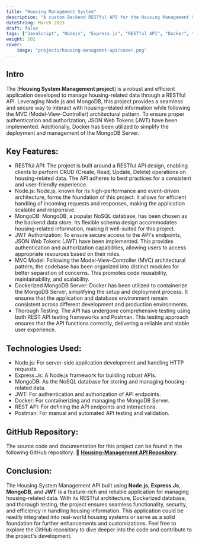 ```yaml
---
title: "Housing Management System"
description: "A custom Backend RESTful API for the Housing Management System"
dateString: March 2023
draft: false
tags: ["JavaScript", "Nodejs", "Express.js", "RESTful API", "Docker", "MongoDB Database"]
weight: 202
cover:
    image: "projects/housing-managemnt-api/cover.png"
---
```


## Intro
The [**Housing System Management project**] is a robust and efficient application developed to manage housing-related data through a RESTful API. Leveraging Node.js and MongoDB, this project provides a seamless and secure way to interact with housing-related information while following the MVC (Model-View-Controller) architectural pattern. To ensure proper authentication and authorization, JSON Web Tokens (JWT) have been implemented. Additionally, Docker has been utilized to simplify the deployment and management of the MongoDB Server.

## Key Features: 
- RESTful API: The project is built around a RESTful API design, enabling clients to perform CRUD (Create, Read, Update, Delete) operations on housing-related data. The API adheres to best practices for a consistent and user-friendly experience.
- Node.js: Node.js, known for its high-performance and event-driven architecture, forms the foundation of this project. It allows for efficient handling of incoming requests and responses, making the application scalable and responsive.
- MongoDB: MongoDB, a popular NoSQL database, has been chosen as the backend data store. Its flexible schema design accommodates housing-related information, making it well-suited for this project.
- JWT Authorization: To ensure secure access to the API's endpoints, JSON Web Tokens (JWT) have been implemented. This provides authentication and authorization capabilities, allowing users to access appropriate resources based on their roles.
- MVC Model: Following the Model-View-Controller (MVC) architectural pattern, the codebase has been organized into distinct modules for better separation of concerns. This promotes code reusability, maintainability, and scalability.
- Dockerized MongoDB Server: Docker has been utilized to containerize the MongoDB Server, simplifying the setup and deployment process. It ensures that the application and database environment remain consistent across different development and production environments.
- Thorough Testing: The API has undergone comprehensive testing using both REST API testing frameworks and Postman. This testing approach ensures that the API functions correctly, delivering a reliable and stable user experience.

## Technologies Used:
- Node.js: For server-side application development and handling HTTP requests.
- Express.Js: A Node.js framework for building robust APIs.
- MongoDB: As the NoSQL database for storing and managing housing-related data.
- JWT: For authentication and authorization of API endpoints.
- Docker: For containerizing and managing the MongoDB Server.
- REST API: For defining the API endpoints and interactions.
- Postman: For manual and automated API testing and validation.

## GitHub Repository:
The source code and documentation for this project can be found in the following GitHub repository: 
🔗 [**Housing-Management API Repository**](https://github.com/tlb-lemrabott/Housing-Management-System).

## Conclusion:
The Housing System Management API built using **Node.js**, **Express.Js**, **MongoDB**, and **JWT** is a feature-rich and reliable application for managing housing-related data. With its RESTful architecture, Dockerized database, and thorough testing, the project ensures seamless functionality, security, and efficiency in handling housing information. This application could be readily integrated into real-world housing systems or serve as a solid foundation for further enhancements and customizations. Feel free to explore the GitHub repository to dive deeper into the code and contribute to the project's development.